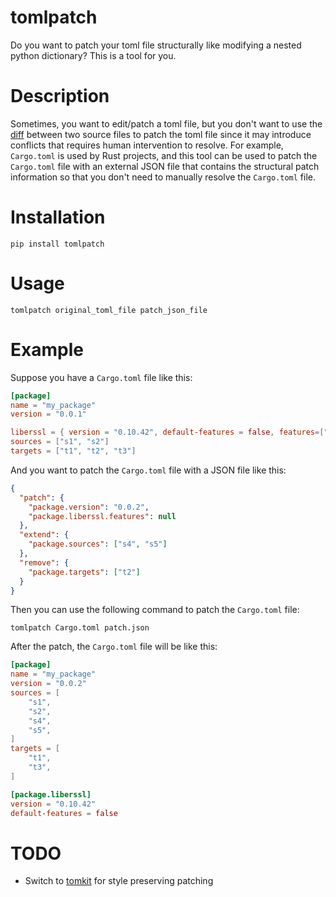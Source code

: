 # tomlpatch
Do you want to patch your toml file structurally like modifying a nested python dictionary? This is a tool for you.

# Description
Sometimes, you want to edit/patch a toml file, but you don't want to use the [diff](https://en.wikipedia.org/wiki/Patch_(computing)#Source_code_patches) between two source files to patch the toml file since it may introduce conflicts that requires human intervention to resolve.
For example, `Cargo.toml` is used by Rust projects, and this tool can be used to patch the `Cargo.toml` file with an external JSON file that contains the structural patch information so that you don't need to manually resolve the `Cargo.toml` file.

# Installation
```
pip install tomlpatch
```

# Usage
```
tomlpatch original_toml_file patch_json_file
```

# Example
Suppose you have a `Cargo.toml` file like this:
```toml
[package]
name = "my_package"
version = "0.0.1"

liberssl = { version = "0.10.42", default-features = false, features=["vendered"] }
sources = ["s1", "s2"]
targets = ["t1", "t2", "t3"]
```

And you want to patch the `Cargo.toml` file with a JSON file like this:
```json
{
  "patch": {
    "package.version": "0.0.2",
    "package.liberssl.features": null
  },
  "extend": {
    "package.sources": ["s4", "s5"]
  },
  "remove": {
    "package.targets": ["t2"]
  }
}
```

Then you can use the following command to patch the `Cargo.toml` file:
```
tomlpatch Cargo.toml patch.json
```

After the patch, the `Cargo.toml` file will be like this:
```toml
[package]
name = "my_package"
version = "0.0.2"
sources = [
    "s1",
    "s2",
    "s4",
    "s5",
]
targets = [
    "t1",
    "t3",
]

[package.liberssl]
version = "0.10.42"
default-features = false
```

# TODO
* Switch to [tomkit](https://github.com/sdispater/tomlkit) for style preserving patching